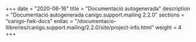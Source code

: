 +++
date        = "2020-06-16"
title       = "Documentació autogenerada"
description = "Documentació autogenerada canigo.support.mailing 2.2.0"
sections    = "canigo-fwk-docs"
enllac		= "/documentacio-llibreries/canigo.support.mailing/2.2.0/site/project-info.html"
weight      = 4
+++
